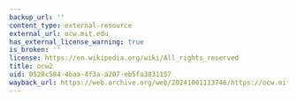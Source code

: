 ```yaml
---
backup_url: ''
content_type: external-resource
external_url: ocw.mit.edu
has_external_license_warning: true
is_broken: ''
license: https://en.wikipedia.org/wiki/All_rights_reserved
title: ocw2
uid: 0528c584-4baa-4f3a-a207-eb5fa3831157
wayback_url: https://web.archive.org/web/20241001113746/https://ocw.mit.edu/
---
```

